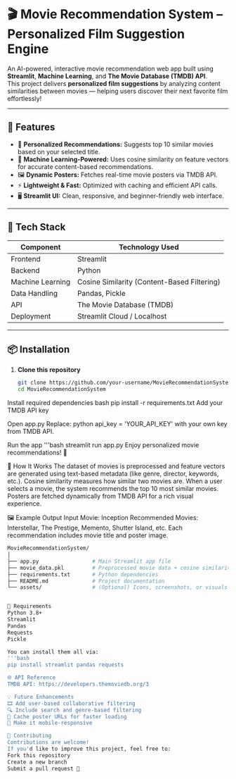 # 🎬 Movie Recommendation System – Personalized Film Suggestion Engine

An AI-powered, interactive movie recommendation web app built using **Streamlit**, **Machine Learning**, and **The Movie Database (TMDB) API**.  
This project delivers **personalized film suggestions** by analyzing content similarities between movies — helping users discover their next favorite film effortlessly!

---

## 🚀 Features

- 🎯 **Personalized Recommendations:** Suggests top 10 similar movies based on your selected title.  
- 🧠 **Machine Learning-Powered:** Uses cosine similarity on feature vectors for accurate content-based recommendations.  
- 🖼️ **Dynamic Posters:** Fetches real-time movie posters via TMDB API.  
- ⚡ **Lightweight & Fast:** Optimized with caching and efficient API calls.  
- 🖥️ **Streamlit UI:** Clean, responsive, and beginner-friendly web interface.

---

## 🧩 Tech Stack

| Component | Technology Used |
|------------|-----------------|
| Frontend | Streamlit |
| Backend | Python |
| Machine Learning | Cosine Similarity (Content-Based Filtering) |
| Data Handling | Pandas, Pickle |
| API | The Movie Database (TMDB) |
| Deployment | Streamlit Cloud / Localhost |

---

## 📦 Installation

1. **Clone this repository**
   ```bash
   git clone https://github.com/your-username/MovieRecommendationSystem.git
   cd MovieRecommendationSystem
Install required dependencies
bash
pip install -r requirements.txt
Add your TMDB API key

Open app.py
Replace:
python
api_key = 'YOUR_API_KEY'
with your own key from TMDB API.

Run the app
'''bash
streamlit run app.py
Enjoy personalized movie recommendations! 🍿

🧠 How It Works
The dataset of movies is preprocessed and feature vectors are generated using text-based metadata (like genre, director, keywords, etc.).
Cosine similarity measures how similar two movies are.
When a user selects a movie, the system recommends the top 10 most similar movies.
Posters are fetched dynamically from TMDB API for a rich visual experience.

🖼️ Example Output
Input Movie: Inception
Recommended Movies: Interstellar, The Prestige, Memento, Shutter Island, etc.
Each recommendation includes movie title and poster image.

```bash
MovieRecommendationSystem/
│
├── app.py                 # Main Streamlit app file
├── movie_data.pkl         # Preprocessed movie data + cosine similarity matrix
├── requirements.txt       # Python dependencies
├── README.md              # Project documentation
└── assets/                # (Optional) Icons, screenshots, or visuals


🧩 Requirements
Python 3.8+
Streamlit
Pandas
Requests
Pickle

You can install them all via:
'''bash
pip install streamlit pandas requests

🌐 API Reference
TMDB API: https://developers.themoviedb.org/3

💡 Future Enhancements
🎞️ Add user-based collaborative filtering
🔍 Include search and genre-based filtering
🧩 Cache poster URLs for faster loading
📱 Make it mobile-responsive

🤝 Contributing
Contributions are welcome!
If you'd like to improve this project, feel free to:
Fork this repository
Create a new branch
Submit a pull request 🚀
